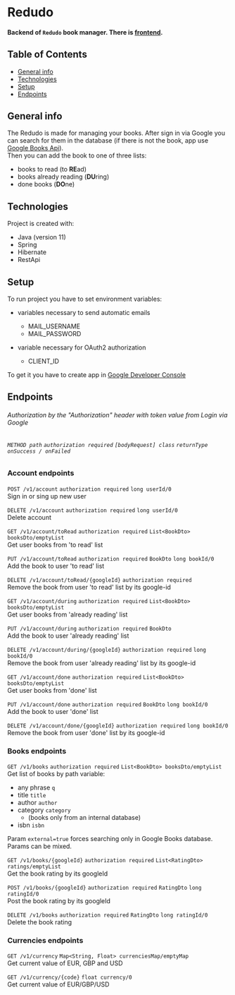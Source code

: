 Redudo
===

#### Backend of `Redudo` book manager. There is [frontend](https://github.com/Mikolajczyk-Kamil/redudo-frontend).

Table of Contents
---
* [General info](#general-info)
* [Technologies](#technologies)
* [Setup](#setup)
* [Endpoints](#endpoints)

General info
---
The Redudo is made for managing your books. After sign in via Google you can search for them in the database
(if there is not the book, app use [Google Books Api](https://developers.google.com/books "Google Books Api")).\
Then you can add the book to one of three lists:
* books to read (to **RE**ad)
* books already reading (**DU**ring)
* done books (**DO**ne)

Technologies
---
Project is created with:
* Java (version 11)
* Spring
* Hibernate
* RestApi

Setup
---
To run project you have to set environment variables:
* variables necessary to send automatic emails
  * MAIL_USERNAME
  * MAIL_PASSWORD
  
* variable necessary for OAuth2 authorization
  * CLIENT_ID
  
To get it you have to create app in [Google Developer Console](https://console.cloud.google.com/apis/credentials)


Endpoints
---
###### Authorization by the "Authorization" header with token value from Login via Google
###### `METHOD path` `authorization required` `[bodyRequest] class` `returnType onSuccess / onFailed`
### Account endpoints
`POST /v1/account` `authorization required` `long userId/0`\
Sign in or sing up new user

`DELETE /v1/account` `authorization required` `long userId/0`\
Delete account

`GET /v1/account/toRead` `authorization required` `List<BookDto> booksDto/emptyList`\
Get user books from 'to read' list

`PUT /v1/account/toRead` `authorization required` `BookDto` `long bookId/0`\
Add the book to user 'to read' list

`DELETE /v1/account/toRead/{googleId}` `authorization required`\
Remove the book from user 'to read' list by its google-id

`GET /v1/account/during` `authorization required` `List<BookDto> booksDto/emptyList`\
Get user books from 'already reading' list

`PUT /v1/account/during` `authorization required` `BookDto`\
Add the book to user 'already reading' list

`DELETE /v1/account/during/{googleId}` `authorization required` `long bookId/0`\
Remove the book from user 'already reading' list by its google-id

`GET /v1/account/done` `authorization required` `List<BookDto> booksDto/emptyList`\
Get user books from 'done' list

`PUT /v1/account/done` `authorization required` `BookDto` `long bookId/0`\
Add the book to user 'done' list

`DELETE /v1/account/done/{googleId}` `authorization required` `long bookId/0`\
Remove the book from user 'done' list by its google-id

### Books endpoints

`GET /v1/books` `authorization required` `List<BookDto> booksDto/emptyList`\
Get list of books by path variable:
* any phrase `q`
* title `title`
* author `author`
* category `category` 
    * (books only from an internal database)
* isbn `isbn`

Param `external=true` forces searching only in Google Books database.\
Params can be mixed.


`GET /v1/books/{googleId}` `authorization required` `List<RatingDto> ratings/emptyList`\
Get the book rating by its googleId 

`POST /v1/books/{googleId}` `authorization required` `RatingDto` `long ratingId/0`\
Post the book rating by its googleId 

`DELETE /v1/books` `authorization required` `RatingDto` `long ratingId/0`\
Delete the book rating

### Currencies endpoints

`GET /v1/currency` `Map<String, Float> currenciesMap/emptyMap`\
Get current value of EUR, GBP and USD

`GET /v1/currency/{code}` `float currency/0`\
Get current value of EUR/GBP/USD
